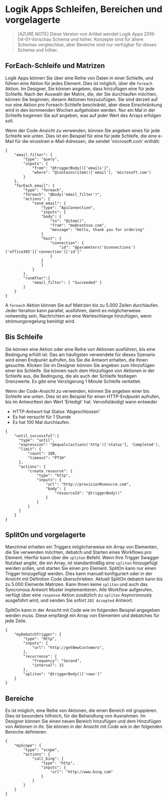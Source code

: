 <properties
   pageTitle="Logik Apps Schleifen, Bereichen und vorgelagerte | Microsoft Azure"
   description="Logik App Schleife, Umfang und Konzepte vorgelagerte"
   services="logic-apps"
   documentationCenter=".net,nodejs,java"
   authors="jeffhollan"
   manager="dwrede"
   editor=""/>

<tags
   ms.service="logic-apps"
   ms.devlang="multiple"
   ms.topic="article"
   ms.tgt_pltfrm="na"
   ms.workload="integration"
   ms.date="05/14/2016"
   ms.author="jehollan"/>
   
# <a name="logic-apps-loops-scopes-and-debatching"></a>Logik Apps Schleifen, Bereichen und vorgelagerte
  
>[AZURE.NOTE] Diese Version von Artikel wendet Logik Apps 2016-04-01-Vorschau Schema und höher.  Konzepte sind für ältere Schemas vergleichbar, aber Bereiche sind nur verfügbar für dieses Schema und höher.
  
## <a name="foreach-loop-and-arrays"></a>ForEach-Schleife und Matrizen
  
Logik Apps können Sie über eine Reihe von Daten in einer Schleife, und führen eine Aktion für jedes Element.  Dies ist möglich, über die `foreach` Aktion.  Im Designer, Sie können angeben, dass hinzufügen eine für jede Schleife.  Nach der Auswahl der Matrix, die, der Sie durchlaufen möchten, können Sie beginnen, diesem Aktionen hinzuzufügen.  Sie sind derzeit auf nur eine Aktion pro Foreach-Schleife beschränkt, aber diese Einschränkung wird in den kommenden Wochen aufgehoben werden.  Nur ein Mal in der Schleife beginnen Sie auf angeben, was auf jeder Wert des Arrays erfolgen soll.

Wenn der Code-Ansicht zu verwenden, können Sie angeben eines für jede Schleife wie unten.  Dies ist ein Beispiel für eine für jede Schleife, die eine e-Mail für die einzelnen e-Mail-Adressen, die sendet 'microsoft.com' enthält:

```
{
    "email_filter": {
        "type": "query",
        "inputs": {
            "from": "@triggerBody()['emails']",
            "where": "@contains(item()['email'], 'microsoft.com')
        }
    },
    "forEach_email": {
        "type": "foreach",
        "foreach": "@body('email_filter')",
        "actions": {
            "send_email": {
                "type": "ApiConnection",
                "inputs": {
                "body": {
                    "to": "@item()",
                    "from": "me@contoso.com",
                    "message": "Hello, thank you for ordering"
                }
                "host": {
                    "connection": {
                        "id": "@parameters('$connections')['office365']['connection']['id']"
                    }
                }
                }
            }
        },
        "runAfter":{
            "email_filter": [ "Succeeded" ]
        }
    }
}
```
  
  A `foreach` Aktion können Sie auf Matrizen bis zu 5.000 Zeilen durchlaufen.  Jeder Iteration kann parallel, ausführen, damit es möglicherweise notwendig sein, Nachrichten an eine Warteschlange hinzufügen, wenn strömungsregelung benötigt wird.
  
## <a name="until-loop"></a>Bis Schleife
  
  Sie können eine Aktion oder eine Reihe von Aktionen ausführen, bis eine Bedingung erfüllt ist.  Das am häufigsten verwendete für dieses Szenario wird einen Endpunkt aufrufen, bis Sie die Antwort erhalten, die Ihnen gesuchte.  Klicken Sie im Designer können Sie angeben zum Hinzufügen einer bis Schleife.  Sie können nach dem Hinzufügen von Aktionen in der Schleife aus, die Bedingung, die als auch der Schleife festlegen Grenzwerte.  Es gibt eine Verzögerung 1 Minute Schleife verkettet.
  
  Wenn der Code-Ansicht zu verwenden, können Sie angeben einer bis Schleife wie unten.  Dies ist ein Beispiel für einen HTTP-Endpunkt aufrufen, bis im Antworttext den Wert 'Erledigt' hat.  Vervollständigt wann entweder 
  
  * HTTP-Antwort hat Status 'Abgeschlossen'
  * Es hat versucht für 1 Stunde
  * Es hat 100 Mal durchlaufen.
  
  ```
  {
      "until_successful":{
        "type": "until",
        "expression": "@equals(actions('http')['status'], 'Completed'),
        "limit": {
            "count": 100,
            "timeout": "PT1H"
        },
        "actions": {
            "create_resource": {
                "type": "http",
                "inputs": {
                    "url": "http://provisionRseource.com",
                    "body": {
                        "resourceId": "@triggerBody()"
                    }
                }
            }
        }
      }
  }
  ```
  
## <a name="spliton-and-debatching"></a>SplitOn und vorgelagerte

Manchmal erhalten ein Triggers möglicherweise ein Array von Elementen, die Sie verwenden möchten, debatch und Starten eines Workflows pro Element.  Hierfür kann über die `spliton` Befehl.  Wenn Ihre Trigger Swagger Nutzlast angibt, die ein Array, ist standardmäßig eine `spliton` hinzugefügt werden sollen, und starten Sie einen pro Element.  SplitOn kann nur einen Trigger hinzugefügt werden.  Dies kann manuell konfiguriert oder in der Ansicht mit Definition Code überschrieben.  Aktuell SplitOn debatch kann bis zu 5.000 Elemente Matrizen.  Kann Ihnen keine `spliton` und auch das Syncronous Antwort Muster implementieren.  Alle Workflow aufgerufen, verfügt über eine `response` Aktion zusätzlich zu `spliton` Asyncronously ausgeführt wird, und senden Sie sofort `202 Accepted` Antwort.  

SplitOn kann in der Ansicht mit Code wie im folgenden Beispiel angegeben werden muss.  Diese empfängt ein Array von Elementen und debatches für jede Zeile.

```
{
    "myDebatchTrigger": {
        "type": "Http",
        "inputs": {
            "url": "http://getNewCustomers",
        },
        "recurrence": {
            "frequency": "Second",
            "interval": 15
        },
        "spliton": "@triggerBody()['rows']"
    }
}
```

## <a name="scopes"></a>Bereiche

Es ist möglich, eine Reihe von Aktionen, die einen Bereich mit gruppieren.  Dies ist besonders hilfreich, für die Behandlung von Ausnahmen.  Im Designer können Sie einen neuen Bereich hinzufügen und dem Hinzufügen von Aktionen in ihr.  Sie können in der Ansicht mit Code wie in der folgenden Bereiche definieren:


```
{
    "myScope": {
        "type": "scope",
        "actions": {
            "call_bing": {
                "type": "http",
                "inputs": {
                    "url": "http://www.bing.com"
                }
            }
        }
    }
}
```
